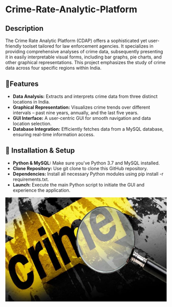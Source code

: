 # Crime-Rate-Analytic-Platform
## Description
The Crime Rate Analytic Platform (CDAP) offers a sophisticated yet user-friendly toolset tailored for law enforcement agencies. It specializes in providing comprehensive analyses of crime data, subsequently presenting it in easily interpretable visual forms, including bar graphs, pie charts, and other graphical representations. This project emphasizes the study of crime data across four specific regions within India.

## 🚀Features
* **Data Analysis:** Extracts and interprets crime data from three distinct locations in India.
* **Graphical Representation:** Visualizes crime trends over different intervals – past nine years, annually, and the last five years.
* **GUI Interface:** A user-centric GUI for smooth navigation and data location selection.
* **Database Integration:** Efficiently fetches data from a MySQL database, ensuring real-time information access.

## 🔧 Installation & Setup
* **Python & MySQL:** Make sure you've Python 3.7 and MySQL installed.
* **Clone Repository:** Use git clone to clone this GitHub repository.
* **Dependencies:** Install all necessary Python modules using pip install -r requirements.txt.
* **Launch:** Execute the main Python script to initiate the GUI and experience the application.

![The homepage](https://github.com/DeeyaSingh/Crime-Rate-Analytic-Platform/blob/main/Screenshots/Hero.png)
